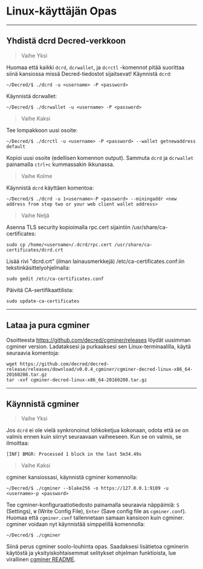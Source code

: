 # <i class="fa fa-linux"></i> Linux-käyttäjän Opas

---

## <i class="fa fa-cloud"></i> Yhdistä dcrd Decred-verkkoon

> Vaihe Yksi

Huomaa että kaikki `dcrd`, `dcrwallet`, ja `dcrctl` -komennot pitää suorittaa siinä kansiossa missä Decred-tiedostot sijaitsevat! Käynnistä `dcrd`:

```no-highlight
~/Decred/$ ./dcrd -u <username> -P <password>
```

Käynnistä dcrwallet:

```no-highlight
~/Decred/$ ./dcrwallet -u <username> -P <password>
```

> Vaihe Kaksi

Tee lompakkoon uusi osoite:

```no-highlight
~/Decred/$ ./dcrctl -u <username> -P <password> --wallet getnewaddress default
```

Kopioi uusi osoite (edellisen komennon output). Sammuta `dcrd` ja `dcrwallet` painamalla `ctrl+c` kummassakin ikkunassa.

> Vaihe Kolme

Käynnistä `dcrd` käyttäen komentoa:

```no-highlight
~/Decred/$ ./dcrd -u 1<username>-P <password> --miningaddr <new address from step two or your web client wallet address>
```

> Vaihe Neljä

Asenna TLS security kopioimalla rpc.cert sijaintiin /usr/share/ca-certificates:

```no-highlight
sudo cp /home/<username>/.dcrd/rpc.cert /usr/share/ca-certificates/dcrd.crt
```

Lisää rivi "dcrd.crt" (ilman lainausmerkkejä) /etc/ca-certificates.conf:iin tekstinkäsittelyohjelmalla:

```no-highlight
sudo gedit /etc/ca-certificates.conf
```

Päivitä CA-sertifikaattilista:

```no-highlight
sudo update-ca-certificates
```

---

## <i class="fa fa-download"></i> Lataa ja pura cgminer

Osoitteesta https://github.com/decred/cgminer/releases löydät uusimman cgminer version. Ladataksesi ja purkaaksesi sen Linux-terminaalilla, käytä seuraavia komentoja:

```no-highlight
wget https://github.com/decred/decred-release/releases/download/v0.0.4_cgminer/cgminer-decred-linux-x86_64-20160208.tar.gz
tar -xvf cgminer-decred-linux-x86_64-20160208.tar.gz
```

---

## <i class="fa fa-play-circle"></i> Käynnistä cgminer

> Vaihe Yksi

Jos `dcrd` ei ole vielä synkronoinut lohkoketjua kokonaan, odota että se on valmis ennen kuin siirryt seuraavaan vaiheeseen. Kun se on valmis, se ilmoittaa:

```no-highlight
[INF] BMGR: Processed 1 block in the last 5m34.49s
```

> Vaihe Kaksi

cgminer kansiossasi, käynnistä cgminer komennolla:

```no-highlight
~/Decred/$ ./cgminer --blake256 -o https://127.0.0.1:9109 -u <username>-p <password>
```

Tee cgminer-konfiguraatiotiedosto painamalla seuraavia näppäimiä: `S` (Settings), `W` (Write Config File), `Enter` (Save config file as `cgminer.conf`). Huomaa että `cgminer.conf` tallennetaan samaan kansioon kuin cgminer. cgminer voidaan nyt käynnistää simppelillä komennolla:

```no-highlight
~/Decred/$ ./cgminer
```

Siinä perus cgminer soolo-louhinta opas. Saadaksesi lisätietoa cgminerin käytöstä ja yksityiskohtaisemmat selitykset ohjelman funktioista, lue virallinen [cgminer README](https://github.com/decred/cgminer/blob/3.7/README).
